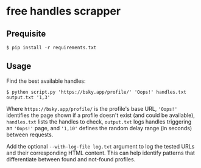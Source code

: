 # free handles scrapper

## Prequisite

  `$ pip install -r requirements.txt`

## Usage

Find the best available handles:

  `$ python script.py 'https://bsky.app/profile/' 'Oops!' handles.txt output.txt '1,3'`

Where `https://bsky.app/profile/` is the profile's base URL, `'Oops!'`
identifies the page shown if a profile doesn't exist (and could be available),
`handles.txt` lists the handles to check, `output.txt` logs handles triggering
an `'Oops!'` page, and `'1,10'` defines the random delay range (in seconds)
between requests.

Add the optional `--with-log-file log.txt` argument to log the tested URLs and
their corresponding HTML content. This can help identify patterns that
differentiate between found and not-found profiles.
